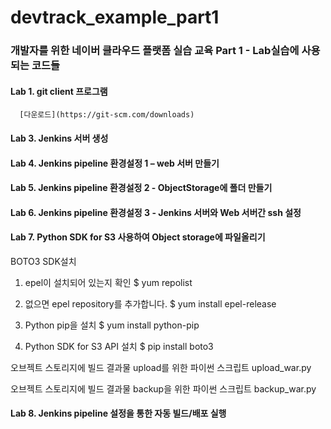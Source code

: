 # devtrack_example_part1
### 개발자를 위한 네이버 클라우드 플랫폼 실습 교육 Part 1 - Lab실습에 사용되는 코드들

#### Lab 1. git client 프로그램
      [다운로드](https://git-scm.com/downloads) 

#### Lab 3. Jenkins 서버 생성

#### Lab 4. Jenkins pipeline 환경설정 1 – web 서버 만들기

#### Lab 5. Jenkins pipeline 환경설정 2 - ObjectStorage에 폴더 만들기

#### Lab 6. Jenkins pipeline 환경설정 3 - Jenkins 서버와 Web 서버간  ssh 설정

#### Lab 7. Python SDK for S3 사용하여 Object storage에 파일올리기

BOTO3 SDK설치
1. epel이 설치되어 있는지 확인
$ yum repolist

2.	없으면 epel repository를 추가합니다.
$ yum install epel-release

3.	Python pip을 설치
$ yum install python-pip

4.	Python SDK for S3 API 설치
$ pip install boto3

오브젝트 스토리지에  빌드 결과물 upload를 위한 파이썬 스크립트
upload_war.py


오브젝트 스토리지에  빌드 결과물 backup을 위한 파이썬 스크립트
backup_war.py 



#### Lab 8. Jenkins pipeline 설정을 통한 자동 빌드/배포 실행
